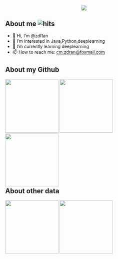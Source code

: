 <h1 align="center">
  <a href="https://sunguoqi.com/">
    <img src="https://readme-typing-svg.herokuapp.com/?lines=evolving%20code%20monkey%20%7E&center=true&size=27">
  </a>
</h1>



## About me   ![](https://visitor-badge.glitch.me/badge?page_id=zdRan.zdRan "hits")
- 👋 Hi, I’m @zdRan
- 👀 I’m interested in Java,Python,deeplearning
- 🌱 I’m currently learning deeplearning
- 📫 How to reach me: cm.zdran@foxmail.com


## About my Github
<div style="float: left; ">
    
  <img height="170px" src="https://github-readme-stats.vercel.app/api?username=zdRan&theme=gotham" />
  <img height="170px" src="https://github-readme-stats.vercel.app/api/top-langs/?username=zdRan&layout=compact&langs_count=8&theme=gotham" />
  <img height="170px" src="https://github-readme-streak-stats.herokuapp.com/?user=zdRan&theme=gotham"/>

</div> 

## About other data
<div >
    <img height="170px" src="https://stats.justsong.cn/api/leetcode?username=U2647&cn_username=U2647&theme=dark"/>
    <img height="170px" src="https://stats.justsong.cn/api/juejin?id=3896324938793943&theme=dark"/>

</div>


<!---
zdRan/zdRan is a ✨ special ✨ repository because its `README.md` (this file) appears on your GitHub profile.
You can click the Preview link to take a look at your changes.
--->
